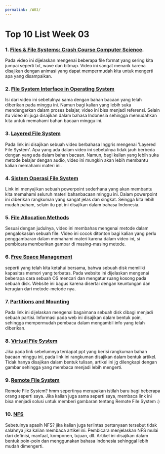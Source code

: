 ```yaml
---
permalink: /W03/
---
```


# Top 10 List Week 03

### 1. [Files & File Systems: Crash Course Computer Science](https://youtu.be/KN8YgJnShPM).
Pada video ini dijelaskan mengenai beberapa file format yang sering kita jumpai seperti txt, wave dan bitmap. Video ini sangat menarik karena disajikan dengan animasi yang dapat mempermudah kita untuk mengerti apa yang disampaikan.
 
### 2. [File System Interface in Operating System](https://youtu.be/_ItDnNNV1wk)
Isi dari video ini sebetulnya sama dengan bahan bacaan yang telah diberikan pada minggu ini. Namun bagi kalian yang lebih suka mendengarkan dalam proses belajar, video ini bisa menjadi referensi. Selain itu video ini juga disajikan dalam bahasa Indonesia sehingga memudahkan kita untuk memahami bahan bacaan minggu ini.

### 3. [Layered File System](https://youtu.be/2MlaqSmklhM)
Pada link ini disajikan sebuah video berbahasa Inggris mengenai 'Layered File System'. Apa yang ada dalam video ini sebetulnya tidak jauh berbeda dengan yang ada dalam bahan bacaan. Namun, bagi kalian yang lebih suka metode belajar dengan audio, video ini mungkin akan lebih membantu kalian memahami materi ini. 

### 4. [Sistem Operasi File System](https://docplayer.info/49133003-Sistem-operasi-file-system.html)
Link ini menyajikan sebuah powerpoint sederhana yang akan membantu kita memahami seluruh materi bahanbacaan minggu ini. Dalam powerpoint ini diberikan rangkuman yang sangat jelas dan singkat. Seingga kita lebih mudah paham, selain itu ppt ini disajikan dalam bahasa Indonesia.

### 5. [File Allocation Methods](https://youtu.be/LWPMnCNd1q8)
Sesuai dengan judulnya, video ini membahas mengenai metode dalam pengalokasian sebuah file. Video ini cocok ditonton bagi kalian yang perlu penggambaran dalam memahami materi karena dalam video ini, si pembicara memberikan gambar di masing-masing metode.

### 6. [Free Space Management](https://www.includehelp.com/operating-systems/free-space-management.aspx)
seperti yang telah kita ketahui bersama, bahwa sebuah disk memiliki kapasitas memori yang terbatas. Pada website ini dijelaskan mengenai beberapa cara sebuah OS mencari dan mengatur ruang kosong pada sebuah disk. Website ini bagus karena disertai dengan keuntungan dan kerugian dari metode-metode nya.

### 7. [Partitions and Mounting](https://educatech.in/partitions-and-mounting/)
Pada link ini dijelaskan mengenai bagaimana sebuah disk dibagi menjadi sebuah partisi. Informasi pada web ini disajikan dalam bentuk poin, sehingga mempermudah pembaca dalam mengambil info yang telah diberikan. 

### 8. [Virtual File System](http://khakimah.blogspot.com/2013/03/virtual-file-system-vfs.html.)
Jika pada link sebelumnya terdapat ppt yang berisi rangkuman bahan bacaan minggu ini, pada link ini rangkuman disajikan dalam bentuk artikel. Tidak hanya disajikan dalam bentuk tulisan, artikel ini jg dilengkapi dengan gambar sehingga yang membaca menjadi lebih mengerti.

### 9. [Remote File System](http://openstorage.gunadarma.ac.id/linux/docs/v06/Kuliah/SistemOperasi/BUKU/SistemOperasi-4.X-2/ch14s08.html#:~:text=%EF%BF%BDRemote%20File%20System%20mengijinkan,yang%20di%2Dshare%20disebut%20dengan)
Remote File System? hmm sepertinya merupakan istilah baru bagi beberapa orang seperti saya. Jika kalian juga sama seperti saya, membaca link ini bisa menjadi solusi untuk memberi gambaran tentang Remote File System :)

### 10. [NFS](https://medium.com/mtiakakom/network-file-system-nfs-f1a14b7b33e2)
Sebetulnya apasih NFS? jika kalian juga terlintas pertanyaan tersebut tidak salahnya jika kalian membaca artikel ini. Pembicara menjelaskan NFS mulai dari definisi, manfaat, komponen, tujuan, dll. Artikel ini disajikan dalam bentuk poin-poin dan menggunakan bahasa Indonesia sehinggal lebih mudah dimengerti.

